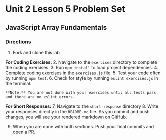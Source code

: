 # Unit 2 Lesson 5 Problem Set
## JavaScript Array Fundamentals

### Directions
1. Fork and clone this lab

**For Coding Exercises:**
2. Navigate to the `exercises` directory to complete the coding exercises.
3. Run `npm install` to load project dependencies.
4. Complete coding exercises in the `exercises.js` file.
5. Test your code often by running `npm test`.
6. Check for style by running `eslint exercises.js` in the terminal.

    **Note:** You are not done with your exercises until all tests pass and there are no eslint errors.

**For Short Responses:**
7. Navigate to the `short-response` directory
8. Write your responses directly in the `README.md` file. As you commit and push changes, you will see your rendered markdown on GitHub.

9. When you are done with both sections. Push your final commits and open a PR.
